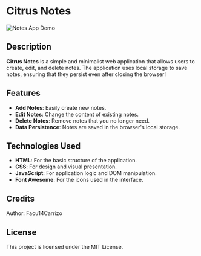 # Citrus Notes

![Notes App Demo](https://example.com/demo-image.png)

## Description

**Citrus Notes** is a simple and minimalist web application that allows users to create, edit, and delete notes. The application uses local storage to save notes, ensuring that they persist even after closing the browser!

## Features

- **Add Notes**: Easily create new notes.
- **Edit Notes**: Change the content of existing notes.
- **Delete Notes**: Remove notes that you no longer need.
- **Data Persistence**: Notes are saved in the browser's local storage.

## Technologies Used

- **HTML**: For the basic structure of the application.
- **CSS**: For design and visual presentation.
- **JavaScript**: For application logic and DOM manipulation.
- **Font Awesome**: For the icons used in the interface.

## Credits
Author: Facu14Carrizo

## License
This project is licensed under the MIT License.
